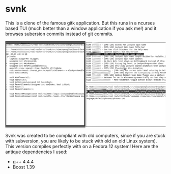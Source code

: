 # svnk
This is a clone of the famous gitk application. But this runs in a ncurses based TUI (much better than a window application if you ask me!) and it browses subersion commits instead of git commits.

![Alt text](screenshot.png?raw=true "Screenshot of svnk")

Svnk was created to be compliant with old computers, since if you are stuck with subversion, you are likely to be stuck with old an old Linux system). This version compiles perfectly with on a Fedora 12 system! Here are the antique dependencies I used:

* g++ 4.4.4
* Boost 1.39

